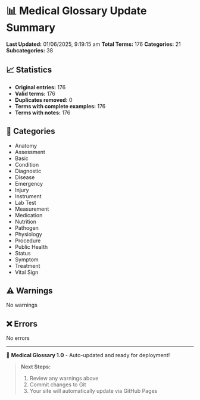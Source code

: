 # 📊 Medical Glossary Update Summary

**Last Updated:** 01/06/2025, 9:19:15 am
**Total Terms:** 176
**Categories:** 21
**Subcategories:** 38

## 📈 Statistics
- **Original entries:** 176
- **Valid terms:** 176
- **Duplicates removed:** 0
- **Terms with complete examples:** 176
- **Terms with notes:** 176

## 📂 Categories
- Anatomy
- Assessment
- Basic
- Condition
- Diagnostic
- Disease
- Emergency
- Injury
- Instrument
- Lab Test
- Measurement
- Medication
- Nutrition
- Pathogen
- Physiology
- Procedure
- Public Health
- Status
- Symptom
- Treatment
- Vital Sign

## ⚠️ Warnings
No warnings

## ❌ Errors
No errors

---
🌿 **Medical Glossary 1.0** - Auto-updated and ready for deployment!

> **Next Steps:** 
> 1. Review any warnings above
> 2. Commit changes to Git
> 3. Your site will automatically update via GitHub Pages
